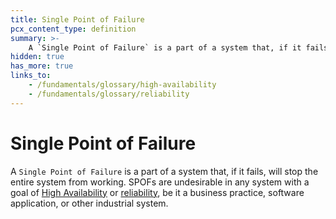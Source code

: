 ```yaml
---
title: Single Point of Failure
pcx_content_type: definition
summary: >-
    A `Single Point of Failure` is a part of a system that, if it fails, will stop the entire system from working. SPOFs are undesirable in any system with a goal of [High Availability](/fundamentals/glossary/#high-availability) or [reliability](/fundamentals/glossary/#reliability), be it a business practice, software application, or other industrial system.
hidden: true
has_more: true
links_to:
    - /fundamentals/glossary/high-availability
    - /fundamentals/glossary/reliability
---
```


# Single Point of Failure

A `Single Point of Failure` is a part of a system that, if it fails, will stop the entire system from working. SPOFs are undesirable in any system with a goal of [High Availability](/fundamentals/glossary/high-availability) or [reliability](/fundamentals/glossary/reliability), be it a business practice, software application, or other industrial system.
